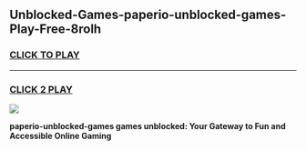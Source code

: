 
## Unblocked-Games-paperio-unblocked-games-Play-Free-8rolh
<h3>
<a href="https://premium76.site?title=paperio-unblocked-games&ref=09A">CLICK TO PLAY</a></h3>
<hr>

<h3>
<a href="https://premium76.site?title=paperio-unblocked-games&ref=09A">CLICK 2 PLAY</a>
  
</h3>

<a href="https://premium76.site?title=paperio-unblocked-games&ref=09A"><img src="https://clearcache.store/games.png"></a>


**paperio-unblocked-games games unblocked: Your Gateway to Fun and Accessible Online Gaming**
